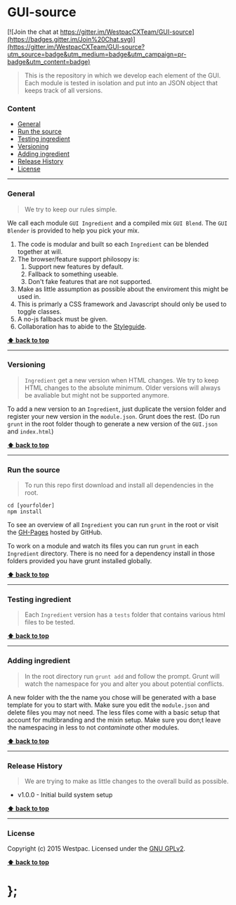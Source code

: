 GUI-source
==========

[![Join the chat at https://gitter.im/WestpacCXTeam/GUI-source](https://badges.gitter.im/Join%20Chat.svg)](https://gitter.im/WestpacCXTeam/GUI-source?utm_source=badge&utm_medium=badge&utm_campaign=pr-badge&utm_content=badge)

> This is the repository in which we develop each element of the GUI.
> Each module is tested in isolation and put into an JSON object that keeps track of all versions.

### Content

* [General](#general)
* [Run the source](#run-the-source)
* [Testing ingredient](#testing-ingredient)
* [Versioning](#versioning)
* [Adding ingredient](#adding-ingredient)
* [Release History](#release-history)
* [License](#license)


----------------------------------------------------------------------------------------------------------------------------------------------------------------


### General

> We try to keep our rules simple.

We call each module `GUI Ingredient` and a compiled mix `GUI Blend`. The `GUI Blender` is provided to help you pick your mix.

1. The code is modular and built so each `Ingredient` can be blended together at will.
1. The browser/feature support philosopy is:
	1. Support new features by default.
	1. Fallback to something useable.
	1. Don't fake features that are not supported.
1. Make as little assumption as possible about the enviroment this might be used in.
1. This is primarly a CSS framework and Javascript should only be used to toggle classes.
1. A no-js fallback must be given.
1. Collaboration has to abide to the [Styleguide](https://github.com/WestpacCXTeam/GUI-source/wiki/Styleguide).


**[⬆ back to top](#content)**


----------------------------------------------------------------------------------------------------------------------------------------------------------------


### Versioning

> `Ingredient` get a new version when HTML changes. We try to keep HTML changes to the absolute minimum.
> Older versions will always be avaliable but might not be supported anymore.

To add a new version to an `Ingredient`, just duplicate the version folder and register your new version in the `module.json`. Grunt does the rest.
(Do run `grunt` in the root folder though to generate a new version of the `GUI.json` and `index.html`)

**[⬆ back to top](#content)**


----------------------------------------------------------------------------------------------------------------------------------------------------------------


### Run the source

> To run this repo first download and install all dependencies in the root.


```shell
cd [yourfolder]
npm install
```

To see an overview of all `Ingredient` you can run `grunt` in the root or visit the [GH-Pages](http://WestpacCXTeam.github.io/GUI-source) hosted by GitHub.

To work on a module and watch its files you can run `grunt` in each `Ingredient` directory. There is no need for a dependency install in those folders provided
you have grunt installed globally.

**[⬆ back to top](#content)**


----------------------------------------------------------------------------------------------------------------------------------------------------------------


### Testing ingredient

> Each `Ingredient` version has a `tests` folder that contains various html files to be tested.

**[⬆ back to top](#content)**



----------------------------------------------------------------------------------------------------------------------------------------------------------------


### Adding ingredient

> In the root directory run `grunt add` and follow the prompt. Grunt will watch the namespace for you and alter you about potential conflicts.

A new folder with the the name you chose will be generated with a base template for you to start with. Make sure you edit the `module.json` and delete files
you may not need. The less files come with a basic setup that account for multibranding and the mixin setup. Make sure you don;t leave the namespacing in less
to not _contaminate_ other modules.

**[⬆ back to top](#content)**


----------------------------------------------------------------------------------------------------------------------------------------------------------------


### Release History

> We are trying to make as little changes to the overall build as possible.

* v1.0.0 - Initial build system setup

**[⬆ back to top](#content)**


----------------------------------------------------------------------------------------------------------------------------------------------------------------


### License

Copyright (c) 2015 Westpac. Licensed under the [GNU GPLv2](https://raw.githubusercontent.com/WestpacCXTeam/GUI-source/master/LICENSE).

**[⬆ back to top](#content)**

# };